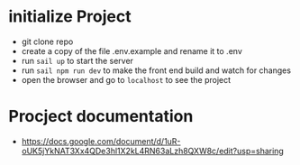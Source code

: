# initialize Project

- git clone repo
- create a copy of the file .env.example and rename it to .env
- run `sail up` to start the server
- run `sail npm run dev` to make the front end build and watch for changes 
- open the browser and go to `localhost` to see the project

# Procject documentation

- https://docs.google.com/document/d/1uR-oUK5jYkNAT3Xx4QDe3hl1X2kL4RN63aLzh8QXW8c/edit?usp=sharing